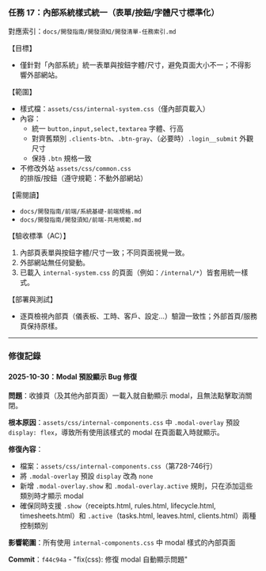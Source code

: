 ### 任務 17：內部系統樣式統一（表單/按鈕/字體尺寸標準化）

對應索引：`docs/開發指南/開發須知/開發清單-任務索引.md`

【目標】
- 僅針對「內部系統」統一表單與按鈕字體/尺寸，避免頁面大小不一；不得影響外部網站。

【範圍】
- 樣式檔：`assets/css/internal-system.css`（僅內部頁載入）
- 內容：
  - 統一 `button,input,select,textarea` 字體、行高
  - 對齊舊類別 `.clients-btn`、`.btn-gray`、（必要時）`.login__submit` 外觀尺寸
  - 保持 `.btn` 規格一致
- 不修改外站 `assets/css/common.css` 的排版/按鈕（遵守規範：不動外部網站）

【需閱讀】
- `docs/開發指南/前端/系統基礎-前端規格.md`
- `docs/開發指南/開發須知/前端-共用規範.md`

【驗收標準（AC）】
1) 內部頁表單與按鈕字體/尺寸一致；不同頁面視覺一致。
2) 外部網站無任何變動。
3) 已載入 `internal-system.css` 的頁面（例如：`/internal/*`）皆套用統一樣式。

【部署與測試】
- 逐頁檢視內部頁（儀表板、工時、客戶、設定…）驗證一致性；外部首頁/服務頁保持原樣。

---

### 修復記錄

#### 2025-10-30：Modal 預設顯示 Bug 修復
**問題**：收據頁（及其他內部頁面）一載入就自動顯示 modal，且無法點擊取消關閉。

**根本原因**：`assets/css/internal-components.css` 中 `.modal-overlay` 預設 `display: flex`，導致所有使用該樣式的 modal 在頁面載入時就顯示。

**修復內容**：
- 檔案：`assets/css/internal-components.css`（第728-746行）
- 將 `.modal-overlay` 預設 `display` 改為 `none`
- 新增 `.modal-overlay.show` 和 `.modal-overlay.active` 規則，只在添加這些類別時才顯示 modal
- 確保同時支援 `.show`（receipts.html, rules.html, lifecycle.html, timesheets.html）和 `.active`（tasks.html, leaves.html, clients.html）兩種控制類別

**影響範圍**：所有使用 `internal-components.css` 中 modal 樣式的內部頁面

**Commit**：`f44c94a` - "fix(css): 修復 modal 自動顯示問題"


